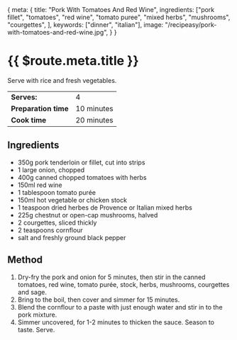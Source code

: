 <route>
{
  meta: {
    title: "Pork With Tomatoes And Red Wine",
    ingredients: ["pork fillet", "tomatoes", "red wine", "tomato puree", "mixed herbs", "mushrooms", "courgettes", ],
    keywords: ["dinner", "italian"],
    image: "/recipeasy/pork-with-tomatoes-and-red-wine.jpg",
  }
}
</route>

<Layout>

<RecipeImage :src="$route.meta.image" :alt="$route.meta.title" />

<RecipeChips :chips="$route.meta.keywords" />

# {{ $route.meta.title }}

Serve with rice and fresh vegetables.

|                      |            |
| -------------------- | ---------- |
| **Serves:**          | 4          |
| **Preparation time** | 10 minutes |
| **Cook time**        | 20 minutes |

## Ingredients

- 350g pork tenderloin or fillet, cut into strips
- 1 large onion, chopped
- 400g canned chopped tomatoes with herbs
- 150ml red wine
- 1 tablespoon tomato purée
- 150ml hot vegetable or chicken stock
- 1 teaspoon dried herbes de Provence or Italian mixed herbs
- 225g chestnut or open-cap mushrooms, halved
- 2 courgettes, sliced thickly
- 2 teaspoons cornflour
- salt and freshly ground black pepper

## Method

1. Dry-fry the pork and onion for 5 minutes, then stir in the canned tomatoes, red wine, tomato purée, stock, herbs, mushrooms, courgettes and sage.
2. Bring to the boil, then cover and simmer for 15 minutes.
3. Blend the cornflour to a paste with just enough water and stir in to the pork mixture.
4. Simmer uncovered, for 1-2 minutes to thicken the sauce. Season to taste. Serve.

</Layout>
